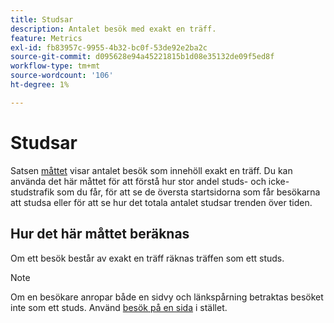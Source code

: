 ```yaml
---
title: Studsar
description: Antalet besök med exakt en träff.
feature: Metrics
exl-id: fb83957c-9955-4b32-bc0f-53de92e2ba2c
source-git-commit: d095628e94a45221815b1d08e35132de09f5ed8f
workflow-type: tm+mt
source-wordcount: '106'
ht-degree: 1%

---
```


# Studsar

Satsen [måttet](overview.md) visar antalet besök som innehöll exakt en träff. Du kan använda det här måttet för att förstå hur stor andel studs- och icke-studstrafik som du får, för att se de översta startsidorna som får besökarna att studsa eller för att se hur det totala antalet studsar trenden över tiden.

## Hur det här måttet beräknas

Om ett besök består av exakt en träff räknas träffen som ett studs.

>[!NOTE]
>
>Om en besökare anropar både en sidvy och länkspårning betraktas besöket inte som ett studs. Använd [besök på en sida](single-page-visits.md) i stället.
